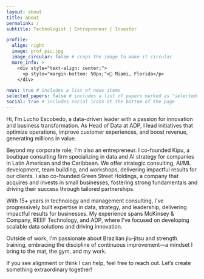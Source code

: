 ```yaml
---
layout: about
title: about
permalink: /
subtitle: Technologist | Entrepreneur | Investor

profile:
  align: right
  image: prof_pic.jpg
  image_circular: false # crops the image to make it circular
  more_info: >
    <div style="text-align: center;">
      <p style="margin-bottom: 50px;">📍 Miami, Florida</p>
    </div>

news: true # includes a list of news items
selected_papers: false # includes a list of papers marked as "selected={true}"
social: true # includes social icons at the bottom of the page
---
```


Hi, I’m Lucho Escobedo, a data-driven leader with a passion for innovation and business transformation. As Head of Data at ADP, I lead initiatives that optimize operations, improve customer experiences, and boost revenue, generating millions in value.

Beyond my corporate role, I'm also an entrepreneur. I co-founded Kipu, a boutique consulting firm specializing in data and AI strategy for companies in Latin American and the Caribbean. We offer strategic consulting, AI/ML development, team building, and workshops, delivering impactful results for our clients. I also co-founded Green Street Holdings, a company that acquires and invests in small businesses, fostering strong fundamentals and driving their success through tailored partnerships.

With 15+ years in technology and management consulting, I've progressively built expertise in data, strategy, and leadership, delivering impactful results for businesses. My experience spans McKinsey & Company, REEF Technology, and ADP, where I've focused on developing scalable data solutions and driving innovation.

Outside of work, I'm passionate about Brazilian jiu-jitsu and strength training, embracing the discipline of continuous improvement—a mindset I bring to the mat, the gym, and my work.

If you see alignment or think I can help, feel free to reach out. Let’s create something extraordinary together!
